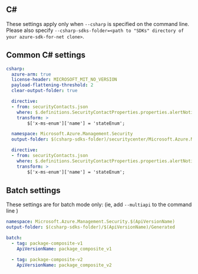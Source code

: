 ## C#

These settings apply only when `--csharp` is specified on the command line.
Please also specify `--csharp-sdks-folder=<path to "SDKs" directory of your azure-sdk-for-net clone>`.

## Common C# settings

``` yaml $(csharp)
csharp:
  azure-arm: true
  license-header: MICROSOFT_MIT_NO_VERSION
  payload-flattening-threshold: 2
  clear-output-folder: true

  directive:
  - from: securityContacts.json
    where: $.definitions.SecurityContactProperties.properties.alertNotifications.properties.state
    transform: > 
        $['x-ms-enum']['name'] = 'stateEnum';
```

``` yaml $(csharp) && !$(multiapi) && !$(profile)
  namespace: Microsoft.Azure.Management.Security
  output-folder: $(csharp-sdks-folder)/securitycenter/Microsoft.Azure.Management.SecurityCenter/src/Generated

  directive:
  - from: securityContacts.json
    where: $.definitions.SecurityContactProperties.properties.alertNotifications.properties.state
    transform: > 
        $['x-ms-enum']['name'] = 'stateEnum';
```

## Batch settings
These settings are for batch mode only: (ie, add `--multiapi` to the command line )

``` yaml $(multiapi)
namespace: Microsoft.Azure.Management.Security.$(ApiVersionName)
output-folder: $(csharp-sdks-folder)/$(ApiVersionName)/Generated

batch:
  - tag: package-composite-v1
    ApiVersionName: package_composite_v1

  - tag: package-composite-v2
    ApiVersionName: package_composite_v2
```